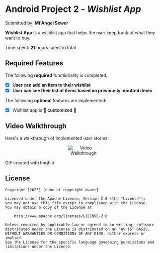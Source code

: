 # Android Project 2 - *Wishlist App*

Submitted by: **Mi'Angel Sewer**

**Wishlist App** is a wishlist app that helps the user keep track of what they want to buy.

Time spent: **21** hours spent in total

## Required Features

The following **required** functionality is completed:

- [x] **User can add an item to their wishlist**
- [x] **User can see their list of items based on previously inputted items**

The following **optional** features are implemented:

- [x] Wishlist app is 🎨 **customized** 🎨


## Video Walkthrough

Here's a walkthrough of implemented user stories:
<p align="center">
  <img src="https://i.imgflip.com/a5meea.gif" alt="Video Walkthrough" style="max-width:100; height:auto;" />
</p>

GIF created with Imgflip 

## License

    Copyright [2025] [name of copyright owner]

    Licensed under the Apache License, Version 2.0 (the "License");
    you may not use this file except in compliance with the License.
    You may obtain a copy of the License at

        http://www.apache.org/licenses/LICENSE-2.0

    Unless required by applicable law or agreed to in writing, software
    distributed under the License is distributed on an "AS IS" BASIS,
    WITHOUT WARRANTIES OR CONDITIONS OF ANY KIND, either express or implied.
    See the License for the specific language governing permissions and
    limitations under the License.
